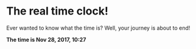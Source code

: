 # The real time clock!

Ever wanted to know what the time is? Well, your journey is about to end!

**The time is Nov 28, 2017, 10:27**